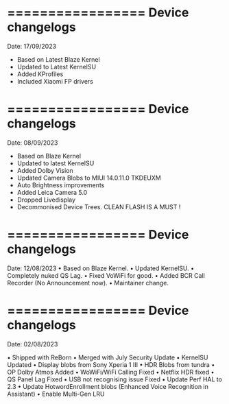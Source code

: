 =================
Device changelogs
=================
Date: 17/09/2023
* Based on Latest Blaze Kernel
* Updated to Latest KernelSU
* Added KProfiles
* Included Xiaomi FP drivers


=================
Device changelogs
=================
Date: 08/09/2023
* Based on Blaze Kernel
* Updated to latest KernelSU
* Added Dolby Vision
* Updated Camera Blobs to MIUI 14.0.11.0 TKDEUXM
* Auto Brightness improvements
* Added Leica Camera 5.0
* Dropped Livedisplay
* Decommonised Device Trees. CLEAN FLASH IS A MUST !

=================
Device changelogs
=================
Date: 12/08/2023
• Based on Blaze Kernel.
• Updated KernelSU.
• Completely nuked QS Lag.
• Fixed VoWiFi for good.
• Added BCR Call Recorder (No Announcement now).
• Maintainer change.

=================
Device changelogs
=================
Date: 02/08/2023

• Shipped with ReBorn
• Merged with July Security Update 
• KernelSU Updated
• Display blobs from Sony Xperia 1 III
• HDR Blobs from tundra
• OP Dolby Atmos Added 
• WoWiFi/WiFi Calling Fixed
• Netflix HDR fixed
• QS Panel Lag Fixed
• USB not recognising issue Fixed
• Update Perf HAL to 2.3
• Update HotwordEnrollment blobs (Enhanced Voice Recognition in Assistant)
• Enable Multi-Gen LRU
